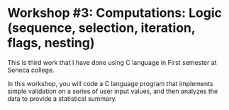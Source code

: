# Workshop #3: Computations: Logic (sequence, selection, iteration, flags, nesting)

This is third work that I have done using C language in First semester at Seneca college.

In this workshop, you will code a C language program that implements simple validation on a series of user input values,
and then analyzes the data to provide a statistical summary.
